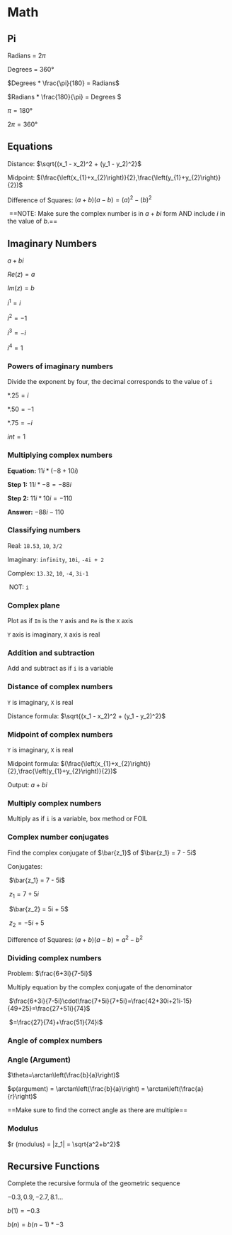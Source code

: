 # Math

<!-- Pre-calculus notes by Samuel Walls, 8/22/2020 -->



## Pi

Radians = $2\pi$

Degrees = $360°$ 



 $Degrees * \frac{\pi}{180} = Radians$

 $Radians * \frac{180}{\pi} = Degrees $



$\pi=180°$

$2\pi=360°$



## Equations

Distance: $\sqrt{(x_1 - x_2)^2 + (y_1 - y_2)^2}$

Midpoint: $(\frac{\left(x_{1}+x_{2}\right)}{2},\frac{\left(y_{1}+y_{2}\right)}{2})$

Difference of Squares: $(a+b)(a-b) = (a)^2 - (b)^2$

​	==NOTE: Make sure the complex number is in $a + bi$ form AND include $i$ in the value of $b$.==



## Imaginary Numbers 

$a+bi$



$Re(z) = a$

$Im(z) = b$



$i^1 = i$

$i^2 = -1$

$i^3 = -i$

$i^4 = 1$



### Powers of imaginary numbers

Divide the exponent by four, the decimal corresponds to the value of `i`

$*.25 = i$

$*.50=-1$

$*.75 = -i$

$int = 1$



### Multiplying complex numbers

**Equation:** $11i * ( -8 + 10i )$

**Step 1:** $11i * -8 = -88i$

**Step 2:** $11i * 10i = -110$

**Answer:** $-88i -110$



### Classifying numbers

Real: `18.53`, `10`, `3/2`

Imaginary: `infinity`, `10i`, `-4i + 2`

Complex: `13.32`, `10`, `-4`, `3i-1`

​	NOT: `i`



### Complex plane

Plot as if `Im` is the `Y` axis and `Re` is the `X` axis

`Y` axis is imaginary, `X` axis is real

  

### Addition and subtraction

Add and subtract as if `i` is a variable



### Distance of complex numbers

`Y` is imaginary, `X` is real

Distance formula: $\sqrt{(x_1 - x_2)^2 + (y_1 - y_2)^2}$



### Midpoint of complex numbers

`Y` is imaginary, `X` is real

Midpoint formula: $(\frac{\left(x_{1}+x_{2}\right)}{2},\frac{\left(y_{1}+y_{2}\right)}{2})$

Output: $a + bi$

### Multiply complex numbers

Multiply as if `i` is a variable, box method or FOIL



### Complex number conjugates

Find the complex conjugate of $\bar{z_1}$ of $\bar{z_1} = 7 - 5i$

Conjugates:

​	$\bar{z_1} = 7 - 5i$

​	$z_1 = 7 + 5i$



​	$\bar{z_2} = 5i + 5$

​	$z_2 = -5i + 5$

Difference of Squares: $(a+b)(a-b) = a^2-b^2$



### Dividing complex numbers

Problem: $\frac{6+3i}{7-5i}$

Multiply equation by the complex conjugate of the denominator

​	 $\frac{6+3i}{7-5i}\cdot\frac{7+5i}{7+5i}=\frac{42+30i+21i-15}{49+25}=\frac{27+51i}{74}$

​  $=\frac{27}{74}+\frac{51}{74}i$



### Angle of complex numbers



### Angle (Argument)

$\theta=\arctan\left(\frac{b}{a}\right)$

$φ(argument) = \arctan\left(\frac{b}{a}\right) = \arctan\left(\frac{a}{r}\right)$ 

==Make sure to find the correct angle as there are multiple==



### Modulus

$r (modulus) = |z_1| = \sqrt{a^2+b^2}$



## Recursive Functions

Complete the recursive formula of the geometric sequence

$-0.3, 0.9, -2.7, 8.1...$

$b(1) = -0.3$ 

$b(n) = b (n - 1) * -3$ 
